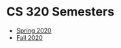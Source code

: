 # CS 320 Semesters

* [Spring 2020](https://github.com/tylerharter/cs320/tree/master/s20)
* [Fall 2020](https://github.com/tylerharter/cs320/tree/master/f20)
